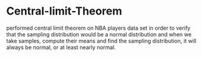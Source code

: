 # Central-limit-Theorem
performed central limit theorem on NBA players data set in order to verify that the sampling distribution would be a normal distribution and when we take samples, compute their means and find the sampling distribution, it will always be normal, or at least nearly normal.
